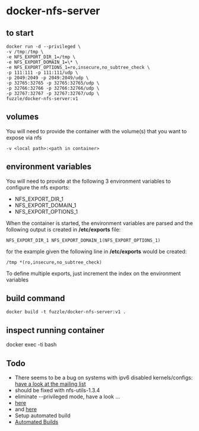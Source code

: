 # docker-nfs-server

## to start
    docker run -d --privileged \
    -v /tmp:/tmp \
    -e NFS_EXPORT_DIR_1=/tmp \
    -e NFS_EXPORT_DOMAIN_1=\* \
    -e NFS_EXPORT_OPTIONS_1=ro,insecure,no_subtree_check \
    -p 111:111 -p 111:111/udp \
    -p 2049:2049 -p 2049:2049/udp \
    -p 32765:32765 -p 32765:32765/udp \
    -p 32766:32766 -p 32766:32766/udp \
    -p 32767:32767 -p 32767:32767/udp \
    fuzzle/docker-nfs-server:v1

## volumes
You will need to provide the container with the volume(s) that you want to expose via nfs
    
    -v <local path>:<path in container>

## environment variables
You will need to provide at the following 3 environment variables to configure the nfs exports:
* NFS_EXPORT_DIR_1
* NFS_EXPORT_DOMAIN_1
* NFS_EXPORT_OPTIONS_1

When the container is started, the environment variables are parsed and the following output is created in **/etc/exports** file:

    NFS_EXPORT_DIR_1 NFS_EXPORT_DOMAIN_1(NFS_EXPORT_OPTIONS_1)
for the example given the following line in **/etc/exports** would be created:

    /tmp *(ro,insecure,no_subtree_check)

To define multiple exports, just increment the index on the environment variables

## build command
    docker build -t fuzzle/docker-nfs-server:v1 .

## inspect running container
docker exec -ti <container> bash

## Todo
* There seems to be a bug on systems with ipv6 disabled kernels/configs:
[have a look at the mailing list](http://www.spinics.net/lists/linux-nfs/msg53046.html)
 * should be fixed with nfs-utils-1.3.4
* eliminate --privileged mode, have a look ...
 * [here](http://linux.die.net/man/7/capabilities)
 * and [here](https://docs.docker.com/engine/reference/run/#runtime-privilege-and-linux-capabilities)
* Setup automated build
 * [Automated Builds](https://docs.docker.com/docker-hub/builds/)
